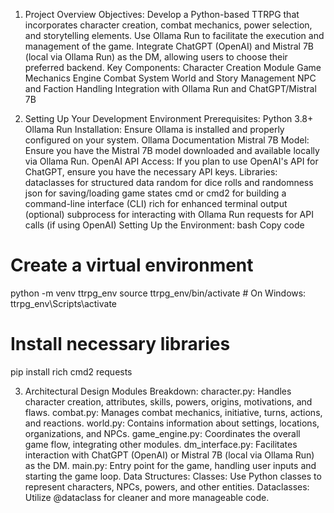 1. Project Overview
Objectives:
Develop a Python-based TTRPG that incorporates character creation, combat mechanics, power selection, and storytelling elements.
Use Ollama Run to facilitate the execution and management of the game.
Integrate ChatGPT (OpenAI) and Mistral 7B (local via Ollama Run) as the DM, allowing users to choose their preferred backend.
Key Components:
Character Creation Module
Game Mechanics Engine
Combat System
World and Story Management
NPC and Faction Handling
Integration with Ollama Run and ChatGPT/Mistral 7B

2. Setting Up Your Development Environment
Prerequisites:
Python 3.8+
Ollama Run Installation: Ensure Ollama is installed and properly configured on your system. Ollama Documentation
Mistral 7B Model: Ensure you have the Mistral 7B model downloaded and available locally via Ollama Run.
OpenAI API Access: If you plan to use OpenAI's API for ChatGPT, ensure you have the necessary API keys.
Libraries:
dataclasses for structured data
random for dice rolls and randomness
json for saving/loading game states
cmd or cmd2 for building a command-line interface (CLI)
rich for enhanced terminal output (optional)
subprocess for interacting with Ollama Run
requests for API calls (if using OpenAI)
Setting Up the Environment:
bash
Copy code
# Create a virtual environment
python -m venv ttrpg_env
source ttrpg_env/bin/activate  # On Windows: ttrpg_env\Scripts\activate

# Install necessary libraries
pip install rich cmd2 requests

3. Architectural Design
Modules Breakdown:
character.py: Handles character creation, attributes, skills, powers, origins, motivations, and flaws.
combat.py: Manages combat mechanics, initiative, turns, actions, and reactions.
world.py: Contains information about settings, locations, organizations, and NPCs.
game_engine.py: Coordinates the overall game flow, integrating other modules.
dm_interface.py: Facilitates interaction with ChatGPT (OpenAI) or Mistral 7B (local via Ollama Run) as the DM.
main.py: Entry point for the game, handling user inputs and starting the game loop.
Data Structures:
Classes: Use Python classes to represent characters, NPCs, powers, and other entities.
Dataclasses: Utilize @dataclass for cleaner and more manageable code.
